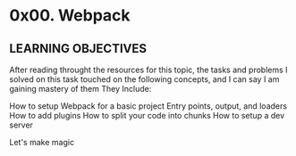 # 0x00. Webpack

## LEARNING OBJECTIVES

After reading throught the resources for this topic, the tasks and problems I solved on this task touched on the following concepts, and I can say I am gaining mastery of them
They Include:

How to setup Webpack for a basic project
Entry points, output, and loaders
How to add plugins
How to split your code into chunks
How to setup a dev server

Let's make magic